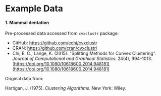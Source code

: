 # Example Data

#### 1. Mammal dentation

Pre-processed data accessed from `cvxclustr` package:

- GitHub: https://github.com/echi/cvxclustr
- CRAN: https://github.com/cran/cvxclustr/
- Chi, E. C., Lange, K. (2015). "Splitting Methods for Convex Clustering". *Journal of Computational and Graphical Statistics*. 24(4), 994–1013. [https://doi.org/10.1080/10618600.2014.948181](https://doi.org/10.1080/10618600.2014.948181)

Original data from:

Hartigan, J. (1975). *Clustering Algorithms*. New York: Wiley.
